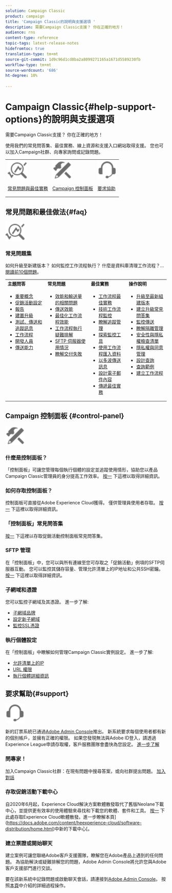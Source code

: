 ```yaml
---
solution: Campaign Classic
product: campaign
title: 'Campaign Classic的說明與支援選項 '
description: 需要Campaign Classic支援？ 你在正確的地方！
audience: rns
content-type: reference
topic-tags: latest-release-notes
hidefromtoc: true
translation-type: tm+mt
source-git-commit: 1d9c96d1cd8ba2a8099271165a1671d5589230fb
workflow-type: tm+mt
source-wordcount: '686'
ht-degree: 10%

---
```



# Campaign Classic{#help-support-options}的說明與支援選項

需要Campaign Classic支援？ 你在正確的地方！

使用我們的常見問答集、最佳實務、線上資源和支援入口網站取得支援。 您也可以加入Campaign社群、向專家詢問或記錄問題。

<table>
    <tr>
        <td><img src="platform/using/assets/do-not-localize/icon-faq.svg" width="60px"><p><a href="#faq">常見問題與最佳實務</a></p></td>
        <td><img src="platform/using/assets/do-not-localize/icon-control-panel.svg" width="60px"><p><a href="#control-panel">Campaign 控制面板</a></p></td>
        <td><img src="platform/using/assets/do-not-localize/icon-support.svg" width="60px"><p><a href="#support">要求協助</a></p></td>
    </tr>
</table>

## 常見問題和最佳做法{#faq}

<img src="platform/using/assets/do-not-localize/icon-faq.svg" width="60px">

### 常見問題集

如何升級至新建版本？ 如何監控工作流程執行？ 什麼是資料庫清理工作流程？...[閱讀前10個問題](platform/using/common-questions.md)。

<table>
    <tr><td><strong>主題問答</strong></td><td><strong>常見問題</strong></td><td><strong>最佳實務</strong></td><td><strong>操作說明</strong></td></tr>
    <tr>
    <td valign="top">
        <ul>
        <li><a href="platform/using/faq-key-concepts.md">重要概念</a></li>
        <li><a href="platform/using/faq-campaign-config.md">促銷活動設定</a></li>
        <li><a href="platform/using/faq-reporting.md">報告</a></li>
        <li><a href="platform/using/faq-build-upgrade.md">建置升級</a></li>
        <li><a href="platform/using/faq-messages.md">測試、傳送和追蹤訊息</a></li>
        <li><a href="platform/using/faq-workflows.md">工作流程</a></li>
        <li><a href="platform/using/faq-developers.md">開發人員</a></li>
        <li><a href="delivery/using/monitoring-deliverability.md">傳送能力</a></li>
        </ul>
    </td>
    <td valign="top">
        <ul>
        <li><a href="production/using/performance-and-throughput-issues.md">效能和輸送量的相關問題</a></li>
        <li><a href="delivery/using/delivery-performances.md">傳送效能</a></li>
        <li><a href="workflow/using/workflow-best-practices.md">最佳化工作流程效能</a></li>
        <li><a href="workflow/using/monitoring-workflow-execution.md">工作流程執行疑難排解</a></li>
        <li><a href="platform/using/sftp-server-usage.md">SFTP 伺服器使用情況</a></li>
        <li><a href="delivery/using/understanding-delivery-failures.md">瞭解交付失敗</a></li>
        </ul>
    </td>
   <td valign="top">
        <ul>
        <li><a href="workflow/using/workflow-best-practices.md">工作流程最佳實務</a></li>
        <li><a href="workflow/using/monitoring-technical-workflows.md">技術工作流程監控</a></li>
        <li><a href="delivery/using/about-message-tracking.md">瞭解追蹤管理</a></li>
        <li><a href="production/using/monitoring-guidelines.md">探索監控工具</a></li>
        <li><a href="platform/using/import-export-workflows.md">使用工作流程匯入資料</a></li>
        <li><a href="delivery/using/steps-sending-the-delivery.md">以多波傳送訊息</a></li>
        <li><a href="delivery/using/defining-the-email-content.md">設計電子郵件內容</a></li>
        <li><a href="delivery/using/delivery-best-practices.md">傳遞最佳實務</a></li>
        </ul>
    </td>
    <td valign="top">
        <ul>
        <li><a href="production/using/build-upgrade.md">升級至最新組建版本</a></li>
        <li><a href="platform/using/faq-build-upgrade.md">建立升級常見問答集</a></li>
        <li><a href="delivery/using/about-delivery-monitoring.md">監控傳送</a></li>
        <li><a href="delivery/using/understanding-quarantine-management.md">瞭解隔離管理</a></li>
        <li><a href="installation/using/get-started-security-privacy.md">安全性與隱私權檢查清單</a></li>
        <li><a href="platform/using/privacy-management.md">隱私權與同意管理</a></li>
        <li><a href="platform/using/steps-to-create-a-query.md">設計查詢</a></li>
        <li><a href="workflow/using/querying-recipient-table.md">查詢範例</a></li>
        <li><a href="workflow/using/building-a-workflow.md">建立工作流程</a></li>
        </ul>
    </td>
    </tr>
</table>

## Campaign 控制面板 {#control-panel}

<img src="platform/using/assets/do-not-localize/icon-control-panel.svg" width="60px">

### 什麼是控制面板？

「控制面板」可讓您管理每個執行個體的設定並追蹤使用情形，協助您以產品Campaign Classic管理員的身分提高工作效率。
[按一](https://docs.adobe.com/content/hecontrol-panel/using/discover-control-panel/key-features.html) 下這裡以取得詳細資訊。

### 如何存取控制面板？

控制面板可直接從Adobe Experience Cloud獲得。 僅供管理員使用者存取。 [按一](https://docs.adobe.com/content/hecontrol-panel/using/discover-control-panel/accessing-control-panel.html) 下這裡以取得詳細資訊。

### 「控制面板」常見問答集

[按一](https://docs.adobe.com/content/hecontrol-panel/using/faq.html) 下這裡以存取促銷活動控制面板常見問答集。

### SFTP 管理

在「控制面板」中，您可以與所有連線至您可存取之「促銷活動」例項的SFTP伺服器互動。 您可以監控其儲存容量、管理允許清單上的IP地址和公共SSH密鑰。 [按一](https://docs.adobe.com/content/hecontrol-panel/using/sftp-management/about-sftp-management.html) 下這裡以取得詳細資訊。

### 子網域和憑證

您可以監控子網域及其憑證。 進一步了解:
* [子網域品牌](https://docs.adobe.com/content/hecontrol-panel/using/subdomains-and-certificates/subdomains-branding.html)
* [設定新子網域](https://docs.adobe.com/content/hecontrol-panel/using/subdomains-and-certificates/setting-up-new-subdomain.html)
* [監控SSL憑證](https://docs.adobe.com/content/hecontrol-panel/using/subdomains-and-certificates/renewing-subdomain-certificate.html)

### 執行個體設定

在「控制面板」中瞭解如何管理Campaign Classic實例設定。 進一步了解:
* [允許清單上的IP](https://docs.adobe.com/content/hecontrol-panel/using/instances-settings/ip-whitelisting-instance-access.html)
* [URL 權限](https://docs.adobe.com/content/hecontrol-panel/using/instances-settings/url-permissions.html)
* [執行個體詳細資訊](https://docs.adobe.com/content/hecontrol-panel/using/instances-settings/instance-details.html)

## 要求幫助{#support}

<img src="platform/using/assets/do-not-localize/icon-support.svg" width="60px">

新的訂票系統已通過[Adobe Admin Console](https://adminconsole.adobe.com/overview)推出。 新系統要求每個使用者都有新的個別帳戶，並擁有正確的權限。 如果您發現無法與Adobe ID登入，請透過Experience League申請存取權，客戶服務團隊會盡快為您設定。 [進一步了解](https://helpx.adobe.com/tw/enterprise/using/support-for-experience-cloud.html)

### 問專家！

加入Campaign Classic社群：在現有問題中搜尋答案，或向社群提出問題。 [加入對話](https://experienceleaguecommunities.adobe.cadobe-campaign-classic/ct-p/adobe-campaign-classic-community)

### 存取促銷活動下載中心

自2020年6月起，Experience Cloud解決方案軟體散發取代了舊版Neolane下載中心，並提供更有效率的使用體驗來尋找和下載您的軟體、套件和工具。 [按一](https://experience.adobe.com/#/downloads/content/software-distributicampaign.html) 下此處存取Experience Cloud軟體散發。進一步瞭解本頁](https://docs.adobe.com/content/heexperience-cloud/software-distribution/home.html)中新的下載中心[。

### 建立票證或開始聊天

建立案例可讓您聯絡Adobe客戶支援團隊，瞭解您在Adobe產品上遇到的任何問題。 為協助解決或疑難排解您的問題，Adobe Admin Console將允許您與Adobe客戶支援部門進行交談。

要在該新系統中記錄問題或啟動聊天會話，請連接到[Adobe Admin Console](https://adminconsole.adobe.com/overview)。 按照[本頁](https://helpx.adobe.com/enterprise/using/support-for-experience-cloud.html)中介紹的詳細過程操作。
